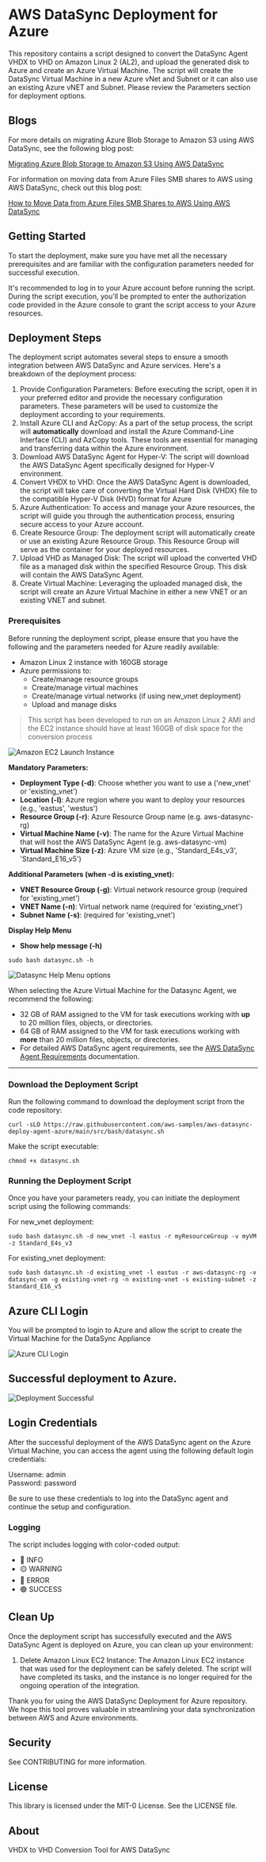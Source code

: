 # AWS DataSync Deployment for Azure

This repository contains a script designed to convert the DataSync Agent VHDX to VHD on Amazon Linux 2 (AL2), and upload the generated disk to Azure and create an Azure Virtual Machine. The script will create the DataSync Virtual Machine in a new Azure vNet and Subnet or it can also use an existing Azure vNET and Subnet. Please review the Parameters section for deployment options.

## Blogs
For more details on migrating Azure Blob Storage to Amazon S3 using AWS DataSync, see the following blog post:

[Migrating Azure Blob Storage to Amazon S3 Using AWS DataSync](https://aws.amazon.com/blogs/storage/migrating-azure-blob-storage-to-amazon-s3-using-aws-datasync/)

For information on moving data from Azure Files SMB shares to AWS using AWS DataSync, check out this blog post:

[How to Move Data from Azure Files SMB Shares to AWS Using AWS DataSync](https://aws.amazon.com/blogs/storage/how-to-move-data-from-azure-files-smb-shares-to-aws-using-aws-datasync/)

## Getting Started

To start the deployment, make sure you have met all the necessary prerequisites and are familiar with the configuration parameters needed for successful execution.

It's recommended to log in to your Azure account before running the script. During the script execution, you'll be prompted to enter the authorization code provided in the Azure console to grant the script access to your Azure resources.

## Deployment Steps

The deployment script automates several steps to ensure a smooth integration between AWS DataSync and Azure services. Here's a breakdown of the deployment process:

1. Provide Configuration Parameters: Before executing the script, open it in your preferred editor and provide the necessary configuration parameters. These parameters will be used to customize the deployment according to your requirements.
2. Install Azure CLI and AzCopy: As a part of the setup process, the script will **automatically** download and install the Azure Command-Line Interface (CLI) and AzCopy tools. These tools are essential for managing and transferring data within the Azure environment.
3. Download AWS DataSync Agent for Hyper-V: The script will download the AWS DataSync Agent specifically designed for Hyper-V environment.
4. Convert VHDX to VHD: Once the AWS DataSync Agent is downloaded, the script will take care of converting the Virtual Hard Disk (VHDX) file to the compatible Hyper-V Disk (HVD) format for Azure
5. Azure Authentication: To access and manage your Azure resources, the script will guide you through the authentication process, ensuring secure access to your Azure account.
6. Create Resource Group: The deployment script will automatically create or use an existing Azure Resource Group. This Resource Group will serve as the container for your deployed resources.
7. Upload VHD as Managed Disk: The script will upload the converted VHD file as a managed disk within the specified Resource Group. This disk will contain the AWS DataSync Agent.
8. Create Virtual Machine: Leveraging the uploaded managed disk, the script will create an Azure Virtual Machine in either a new VNET or an existing VNET and subnet. 

### Prerequisites

Before running the deployment script, please ensure that you have the following and the parameters needed for Azure readily available:
- Amazon Linux 2 instance with 160GB storage
- Azure permissions to:
  - Create/manage resource groups
  - Create/manage virtual machines
  - Create/manage virtual networks (if using new_vnet deployment)
  - Upload and manage disks

> This script has been developed to run on an Amazon Linux 2 AMI and the EC2 instance should have at least 160GB of disk space for the conversion process

![Amazon EC2 Launch Instance](./docs/datasync.png)

**Mandatory Parameters:**
- **Deployment Type (-d)**: Choose whether you want to use a ('new_vnet' or 'existing_vnet')
- **Location (-l)**: Azure region where you want to deploy your resources (e.g., 'eastus', 'westus')
- **Resource Group (-r)**: Azure Resource Group name (e.g. aws-datasync-rg)
- **Virtual Machine Name (-v)**: The  name for the Azure Virtual Machine that will host the AWS DataSync Agent (e.g. aws-datasync-vm)
- **Virtual Machine Size (-z)**: Azure VM size (e.g., 'Standard_E4s_v3', 'Standard_E16_v5')

**Additional Parameters (when -d is existing_vnet):**
- **VNET Resource Group (-g)**: Virtual network resource group (required for 'existing_vnet')
- **VNET Name (-n)**: Virtual network name (required for 'existing_vnet')
- **Subnet Name (-s)**: (required for 'existing_vnet')

**Display Help Menu**
- **Show help message (-h)**
```
sudo bash datasync.sh -h
```
![Datasync Help Menu options](./docs/deployment-menu-options.png)


When selecting the Azure Virtual Machine for the Datasync Agent, we recommend the following:
- 32 GB of RAM assigned to the VM for task executions working with **up** to 20 million files, objects, or directories.
- 64 GB of RAM assigned to the VM for task executions working with **more** than 20 million files, objects, or directories.  
- For detailed AWS DataSync agent requirements, see the [AWS DataSync Agent Requirements](https://docs.aws.amazon.com/datasync/latest/userguide/agent-requirements.html) documentation.

---

### Download the Deployment Script

Run the following command to download the deployment script from the code repository:

```
curl -sLO https://raw.githubusercontent.com/aws-samples/aws-datasync-deploy-agent-azure/main/src/bash/datasync.sh
```
Make the script executable:
```
chmod +x datasync.sh
```
### Running the Deployment Script

Once you have your parameters ready, you can initiate the deployment script using the following commands:

For new_vnet deployment:
```
sudo bash datasync.sh -d new_vnet -l eastus -r myResourceGroup -v myVM -z Standard_E4s_v3
```

For existing_vnet deployment:
```
sudo bash datasync.sh -d existing_vnet -l eastus -r aws-datasync-rg -v datasync-vm -g existing-vnet-rg -n existing-vnet -s existing-subnet -z Standard_E16_v5
```

## Azure CLI Login
You will be prompted to login to Azure and allow the script to create the Virtual Machine for the DataSync Appliance

![Azure CLI Login](./docs/Azure-Authentication.png)


## Successful deployment to Azure.

![Deployment Successful](./docs/DataSync-VM.png)

## Login Credentials
After the successful deployment of the AWS DataSync agent on the Azure Virtual Machine, you can access the agent using the following default login credentials:

Username: admin   
Password: password

Be sure to use these credentials to log into the DataSync agent and continue the setup and configuration.


### Logging
The script includes logging with color-coded output:

- 🔵 INFO
- 🟡 WARNING
- 🔴 ERROR
- 🟢 SUCCESS

## Clean Up

Once the deployment script has successfully executed and the AWS DataSync Agent is deployed on Azure, you can clean up your environment:

1. Delete Amazon Linux EC2 Instance: The Amazon Linux EC2 instance that was used for the deployment can be safely deleted. The script will have completed its tasks, and the instance is no longer required for the ongoing operation of the integration.

Thank you for using the AWS DataSync Deployment for Azure repository. We hope this tool proves valuable in streamlining your data synchronization between AWS and Azure environments.

## Security

See CONTRIBUTING for more information.

## License

This library is licensed under the MIT-0 License. See the LICENSE file.

## About

VHDX to VHD Conversion Tool for AWS DataSync
